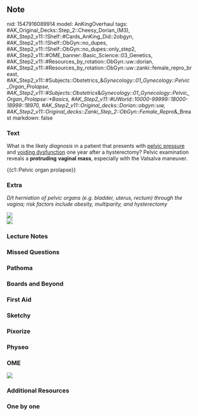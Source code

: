 ## Note
nid: 1547916089914
model: AnKingOverhaul
tags: #AK_Original_Decks::Step_2::Cheesy_Dorian_(M3), #AK_Step2_v11::!Shelf::#Cards_AnKing_Did::2obgyn, #AK_Step2_v11::!Shelf::ObGyn::no_dupes, #AK_Step2_v11::!Shelf::ObGyn::no_dupes::only_step2, #AK_Step2_v11::#OME_banner::Basic_Science::03_Genetics, #AK_Step2_v11::#Resources_by_rotation::ObGyn::uw::dorian, #AK_Step2_v11::#Resources_by_rotation::ObGyn::uw::zanki::female_repro_breast, #AK_Step2_v11::#Subjects::Obstetrics_&_Gynecology::01_Gynecology::Pelvic_Organ_Prolapse, #AK_Step2_v11::#Subjects::Obstetrics_&_Gynecology::01_Gynecology::Pelvic_Organ_Prolapse::*Basics, #AK_Step2_v11::#UWorld::10000-99999::18000-18999::18970, #AK_Step2_v11::Original_decks::Dorian::obgyn::uw, #AK_Step2_v11::Original_decks::Zanki_Step_2::ObGyn::Female_Repro_&_Breast
markdown: false

### Text
What is the likely <i>diagnosis</i> in a patient that presents with
<u>pelvic pressure</u> and <u>voiding dysfunction</u> one year
after a hysterectomy? Pelvic examination reveals a
<b>protruding</b> <b>vaginal</b> <b>mass</b>, especially with the
Valsalva maneuver.
<div>
  {{c1::Pelvic organ prolapse}}
</div>

### Extra
<i>D/t herniation of pelvic organs (e.g. bladder, uterus, rectum)
through the vagina; risk factors include obesity, multiparity, and
hysterectomy</i>
<div>
  <div>
    <i><img src="POP.png"></i>
  </div>
  <div>
    <i><img src="weird.png"></i>
  </div>
</div>

### Lecture Notes


### Missed Questions


### Pathoma


### Boards and Beyond


### First Aid


### Sketchy


### Pixorize


### Physeo


### OME
<div class="ome-widget">
  <a href="https://onlinemeded.org/spa/obgyn?ref=anki"><img src=
  "_OME_AnkiFlashcards_Topic_1.png"></a>
</div>

### Additional Resources


### One by one

